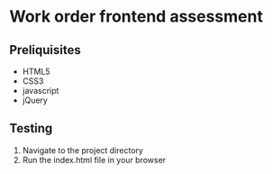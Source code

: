 # Work order frontend assessment

## Preliquisites
- HTML5
- CSS3
- javascript
- jQuery

## Testing

1. Navigate to the project directory
2. Run the index.html file in your browser

